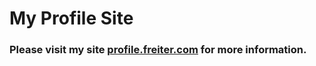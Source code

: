 <h1 align="left">My Profile Site</h1>
<h3 align="left">Please visit my site <a href="https://profile.freiter.com">profile.freiter.com</a> for more information.</h3>